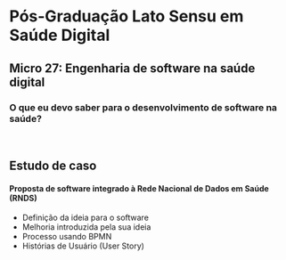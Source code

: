 # Pós-Graduação Lato Sensu em Saúde Digital
## Micro 27: Engenharia de software na saúde digital
### O que eu devo saber para o desenvolvimento de software na saúde?
<br>

## Estudo de caso
#### Proposta de software integrado à Rede Nacional de Dados em Saúde (RNDS)
<ul>
  <li>Definição da ideia para o software</li>
  <li>Melhoria introduzida pela sua ideia</li>
  <li>Processo usando BPMN</li>
  <li>Histórias de Usuário (User Story)</li>
</li>

